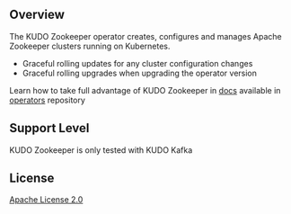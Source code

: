 ## Overview
The KUDO Zookeeper operator creates, configures and manages Apache Zookeeper clusters running on Kubernetes.

- Graceful rolling updates for any cluster configuration changes
- Graceful rolling upgrades when upgrading the operator version

Learn how to take full advantage of KUDO Zookeeper in [docs](https://github.com/kudobuilder/operators/tree/master/repository/zookeeper) available in [operators](https://github.com/kudobuilder/operators) repository

## Support Level
KUDO Zookeeper is only tested with KUDO Kafka 

## License
[Apache License 2.0](https://github.com/kudobuilder/operators/blob/master/LICENSE)
